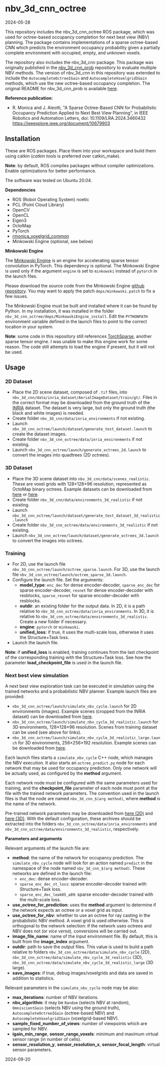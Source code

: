 nbv_3d_cnn_octree
=================

2024-05-28

This repository includes the nbv_3d_cnn_octree ROS package, which was used for octree-based occupancy completion for next best view (NBV) planning. The package contains implementations of a sparse octree-based CNN which predicts the environment occupancy probability given a partially complete environment with occupied, empty, and unknown voxels.

The repository also includes the nbv_3d_cnn package. This package was originally published in the [nbv_3d_cnn_prob](https://github.com/RMonica/nbv_3d_prob_cnn) repository to evaluate multiple NBV methods. The version of nbv_3d_cnn in this repository was extended to include the `AutocompleteOctreeIGain` and `AutocompleteVoxelgridIGain` methods, which use the new octree-based occupancy completion. The original README for nbv_3d_cnn_prob is available [here](./README_nbv_3d_cnn.md).

**Reference publication:**

- R. Monica and J. Aleotti, "A Sparse Octree-Based CNN for Probabilistic Occupancy Prediction Applied to Next Best View Planning", in IEEE Robotics and Automation Letters, doi: 10.1109/LRA.2024.3460432  
  <https://ieeexplore.ieee.org/document/10679903>

Installation
------------

These are ROS packages. Place them into your workspace and build them using catkin (*catkin tools* is preferred over catkin_make).

**Note**: by default, ROS compiles packages without compiler optimizations. Enable optimizations for better performance.

The software was tested on Ubuntu 20.04.

**Dependencies**

- ROS (Robot Operating System) noetic
- PCL (Point Cloud Library)
- OpenCV
- OpenCL
- Eigen3
- OctoMap
- PyTorch
- [rmonica_voxelgrid_common](https://github.com/RMonica/rmonica_voxelgrid_common)
- Minkowski Engine (optional, see below)

**Minkowski Engine**

The [Minkowski Engine](https://github.com/NVIDIA/MinkowskiEngine) is an engine for accelerating sparse tensor convolution in PyTorch. This dependency is optional. The Minkowski Engine is used only if the argument `engine` is set to `minkowski` instead of `pytorch` in the launch files.

Please download the source code from the Minkowski Engine [github repository](https://github.com/NVIDIA/MinkowskiEngine). You may want to apply the patch `deps/minkowski.patch` to fix a few issues.

The Minkowski Engine must be built and installed where it can be found by Python. In my installation, it was installed in the folder `nbv_3d_cnn_octree/deps/MinkowskiEngine_install`. Edit the `PYTHONPATH` environment variable defined in the launch files to point to the correct location in your system.

**Note**: some code in this repository still references [TorchSparse](https://github.com/mit-han-lab/torchsparse), another sparse tensor engine. I was unable to make this engine work for some reason. The code still attempts to load the engine if present, but it will not be used.

Usage
-----

### 2D Dataset

- Place the 2D scene dataset, composed of `.tif` files, into `nbv_3d_cnn/data/inria_dataset/AerialImageDataset/train/gt/`. Files in the correct format may be downloaded from the ground truth of the [INRIA](https://project.inria.fr/aerialimagelabeling/) dataset. The dataset is very large, but only the ground truth (the black and white images) is needed.
- Create folder `nbv_3d_cnn/data/inria_environments` if not existing.
- Launch `nbv_3d_cnn_octree/launch/dataset/generate_test_dataset.launch` to create the dataset images.
- Create folder `nbv_3d_cnn_octree/data/inria_environments` if not existing.
- Launch `nbv_3d_cnn_octree/launch/generate_octrees_2d.launch` to convert the images into quadtrees (2D octrees).

### 3D Dataset

- Place the 3D scene dataset into `nbv_3d_cnn/data/scenes_realistic`. These are voxel grids with 128×128×96 resolution, represented as OctoMap binary octrees. Example datasets can be downloaded from [here](http://rimlab.ce.unipr.it/~rmonica/nbv_3d_cnn_octree_scenes_realistic.zip) or [here](http://rimlab.ce.unipr.it/~rmonica/nbv_3d_cnn_scenes_realistic.zip).
- Create folder `nbv_3d_cnn/data/environments_3d_realistic` if not existing.
- Launch `nbv_3d_cnn_octree/launch/dataset/generate_test_dataset_3d_realistic.launch`
- Create folder `nbv_3d_cnn_octree/data/environments_3d_realistic` if not existing.
- Launch `nbv_3d_cnn_octree/launch/dataset/generate_octrees_3d.launch` to convert the images into octrees.

### Training

- For 2D, use the launch file `nbv_3d_cnn_octree/launch/octree_sparse.launch`. For 3D, use the launch file `nbv_3d_cnn_octree/launch/octree_sparse_3d.launch`.
- Configure the launch file. Set the arguments:
    - **model_type**: `enc_dec` for dense encoder-decoder, `sparse_enc_dec` for sparse encoder-decoder, `resnet` for dense encoder-decoder with resblocks, `sparse_resnet` for sparse encoder-decoder with resblocks.
    - **outdir**: an existing folder for the output data. In 2D, it is a path relative to `nbv_3d_cnn_octree/data/inria_environments`. In 3D, it is relative to `nbv_3d_cnn_octree/data/environments_3d_realistic`. Create a new folder if necessary.
    - **engine**: `pytorch` or `minkowski`.
    - **unified_loss**: if true, it uses the multi-scale loss, otherwise it uses the Structure+Task loss.
- Launch the launch file.

**Note**: if **unified_loss** is enabled, training continues from the last checkpoint of the corresponding training with the Structure+Task loss. See how the parameter **load_checkpoint_file** is used in the launch file.

### Next best view simulation

A next best view exploration task can be executed in simulation using the trained networks and a probabilistic NBV planner. Example launch files are provided:

- `nbv_3d_cnn_octree/launch/simulate_nbv_cycle.launch` for 2D environments (images). Example scenes (cropped from the INRIA dataset) can be downloaded from [here](http://rimlab.ce.unipr.it/~rmonica/nbv_3d_cnn_octree_inria_environments_400.zip).
- `nbv_3d_cnn_octree/launch/simulate_nbv_cycle_3d_realistic.launch` for 3D environments, 128×128×96 resolution. Scenes from training dataset can be used (see above for links).
- `nbv_3d_cnn_octree/launch/simulate_nbv_cycle_3d_realistic_large.launch` for 3D environments, 256×256×192 resolution. Example scenes can be downloaded from [here](http://rimlab.ce.unipr.it/~rmonica/nbv_3d_cnn_octree_scenes_realistic_large.zip).

Each launch files starts a `simulate_nbv_cycle` C++ node, which manages the NBV execution. It also starts an `octree_predict.py` node for each network that may be used for occupancy prediction. Only one network will be actually used, as configured by the **method** argument.

Each network node must be configured with the same parameters used for training, and the **checkpoint_file** parameter of each node must point at the file with the trained network parameters. The convention used in the launch files is that the node are named `nbv_3d_cnn_$(arg method)`, where **method** is the name of the network.

Pre-trained network parameters may be downloaded from [here (2D)](http://rimlab.ce.unipr.it/~rmonica/nbv_3d_cnn_octree_pre_trained_2d.zip) and [here (3D)](http://rimlab.ce.unipr.it/~rmonica/nbv_3d_cnn_octree_pre_trained_3d.zip). With the default configuration, these archives should be extracted into the folders `nbv_3d_cnn_octree/data/inria_environments` and `nbv_3d_cnn_octree/data/environments_3d_realistic`, respectively.

**Parameters and arguments**

Relevant arguments of the launch file are:

- **method**: the name of the network for occupancy prediction. The `simulate_nbv_cycle` node will look for an action named `predict` in the namespace of the node named `nbv_3d_cnn_$(arg method)`. These networks are defined in the launch file:
    - `enc_dec`: dense encoder-decoder.
    - `sparse_enc_dec_st_loss`: sparse encoder-decoder trained with Structure+Task loss.
    - `sparse_enc_dec_leak05_a09`: sparse encoder-decoder trained with the multi-scale loss.
- **use_octree_for_prediction**: uses the **method** argument to determine if the network expects an octree or a voxel grid as input.
- **use_octree_for_nbv**: whether to use an octree for ray casting in the probabilistic NBV method. A voxel grid is used otherwise. This is orthogonal to the network selection: if the network uses octrees and NBV does not (or *vice versa*), conversions will be carried out.
- **image_file_name**: name of the input environment file. By default, this is built from the **image_index** argument.
- **outdir**: path to save the output files. This value is used to build a path relative to folders `nbv_3d_cnn_octree/data/simulate_nbv_cycle` (2D), `nbv_3d_cnn_octree/data/simulate_nbv_cycle_3d_realistic` (3D), `nbv_3d_cnn_octree/data/simulate_nbv_cycle_3d_realistic_large` (3D large).
- **save_images**: if true, debug images/voxelgrids and data are saved in addition to statistics.

Relevant parameters in the `simulate_nbv_cycle` node may be also:

- **max_iterations**: number of NBV iterations.
- **nbv_algorithm**: it may be `Random` (selects NBV at random), `OmniscientGain` (selects NBV using the ground truth), `AutocompleteOctreeIGain` (octree-based NBV) and `AutocompleteVoxelgridIGain` (voxelgrid-based NBV).
- **sample_fixed_number_of_views**: number of viewpoints which are sampled for NBV.
- **igain_min_range**, **sensor_range_voxels**: minimum and maximum virtual sensor range (in number of cells).
- **sensor_resolution_y**, **sensor_resolution_x**, **sensor_focal_length**: virtual sensor parameters.

2024-09-20